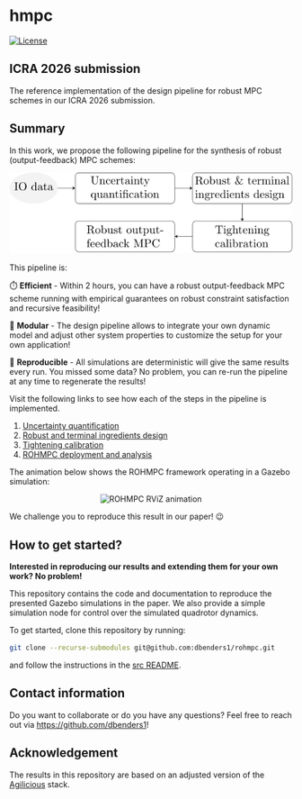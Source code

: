 # hmpc

[![License](https://img.shields.io/badge/license-MIT-blue)](https://opensource.org/licenses/MIT)



## ICRA 2026 submission
The reference implementation of the design pipeline for robust MPC schemes in our ICRA 2026 submission.



## Summary
In this work, we propose the following pipeline for the synthesis of robust (output-feedback) MPC schemes:

<div align="center">
  <img src="./media/pipeline.svg" alt="Design pipeline for robust MPC schemes">
</div>

This pipeline is:

:stopwatch: **Efficient** - Within 2 hours, you can have a robust output-feedback MPC scheme running with empirical guarantees on robust constraint satisfaction and recursive feasibility!

:jigsaw: **Modular** - The design pipeline allows to integrate your own dynamic model and adjust other system properties to customize the setup for your own application!

:repeat: **Reproducible** - All simulations are deterministic will give the same results every run. You missed some data? No problem, you can re-run the pipeline at any time to regenerate the results!

Visit the following links to see how each of the steps in the pipeline is implemented.
1. [Uncertainty quantification](./src/uq.md)
2. [Robust and terminal ingredients design](./src/robust_term_design.md)
3. [Tightening calibration](./src/tightening_calib.md)
4. [ROHMPC deployment and analysis](./src/rohmpc.md)

The animation below shows the ROHMPC framework operating in a Gazebo simulation:

<div align="center">
  <img src="./media/rohmpc.mp4" alt="ROHMPC RViZ animation">
</div>

We challenge you to reproduce this result in our paper! :wink:



## How to get started?
**Interested in reproducing our results and extending them for your own work? No problem!**

This repository contains the code and documentation to reproduce the presented Gazebo simulations in the paper. We also provide a simple simulation node for control over the simulated quadrotor dynamics.

To get started, clone this repository by running:
```bash
git clone --recurse-submodules git@github.com:dbenders1/rohmpc.git
```
and follow the instructions in the [src README](./src/README.md).



## Contact information
Do you want to collaborate or do you have any questions? Feel free to reach out via https://github.com/dbenders1!



## Acknowledgement
The results in this repository are based on an adjusted version of the [Agilicious](https://github.com/uzh-rpg/agilicious) stack.
